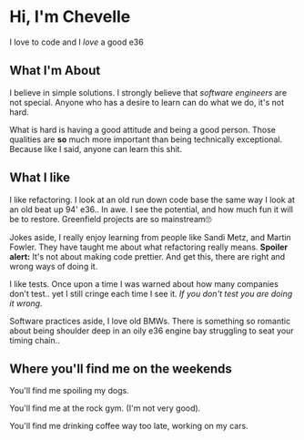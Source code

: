 # Hi, I'm Chevelle

I love to code and I *love* a good e36

## What I'm About

I believe in simple solutions. I strongly believe that *software engineers* are not special. Anyone who has a desire to learn can do what we do, it's not hard. 

What is hard is having a good attitude and being a good person. Those qualities are **so** much more important than being technically exceptional. Because like I said, anyone can learn this shit.


## What I like

I like refactoring. I look at an old run down code base the same way I look at an old beat up 94' e36.. In awe. I see the potential, and how much fun it will be to restore. Greenfield projects are so mainstream🙄   

Jokes aside, I really enjoy learning from people like Sandi Metz, and Martin Fowler. They have taught me about what refactoring really means. **Spoiler alert:** It's not about making code prettier. And get this, there are right and wrong ways of doing it.

I like tests. Once upon a time I was warned about how many companies don't test.. yet I still cringe each time I see it. *If you don't test you are doing it wrong.*  

Software practices aside, I love old BMWs. There is something so romantic about being shoulder deep in an oily e36 engine bay struggling to seat your timing chain..   

## Where you'll find me on the weekends  

You'll find me spoiling my dogs.   

You'll find me at the rock gym. (I'm not very good).  

You'll find me drinking coffee way too late, working on my cars.
